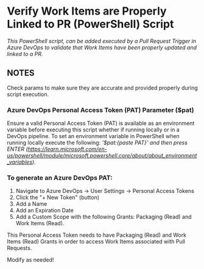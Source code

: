 # Verify Work Items are Properly Linked to PR (PowerShell) Script
_This PowerShell script, can be added executed by a Pull Request Trigger in Azure DevOps to validate that Work Items have been properly updated and linked to a PR._

## NOTES
Check params to make sure they are accurate and provided properly during script execution.

### Azure DevOps Personal Access Token (PAT) Parameter ($pat) 
Ensure a valid Personal Access Token (PAT) is available as an environment variable before executing this script whether if running locally or in a DevOps pipeline. To set an environment variable in PowerShell when running locally execute the following: 
  *'$pat:{paste PAT}' and then press ENTER (https://learn.microsoft.com/en-us/powershell/module/microsoft.powershell.core/about/about_environment_variables).*
  
### To generate an Azure DevOps PAT:
1. Navigate to Azure DevOps -> User Settings -> Personal Access Tokens
2. Click the "+ New Token" (button)
3. Add a Name
4. Add an Expiration Date
5. Add a Custom Scope with the following Grants: Packaging (Read) and Work Items (Read).

This Personal Access Token needs to have Packaging (Read) and Work Items (Read) Grants in order to access Work Items associated with Pull Requests.

Modify as needed!
